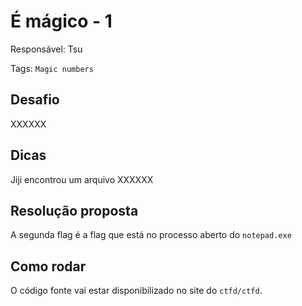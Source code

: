 # É mágico - 1

Responsável: Tsu

Tags: `Magic numbers`

## Desafio

XXXXXX

## Dicas

Jiji encontrou um arquivo XXXXXX

## Resolução proposta

A segunda flag é a flag que está no processo aberto do `notepad.exe`

## Como rodar

O código fonte vai estar disponibilizado no site do `ctfd/ctfd`.
